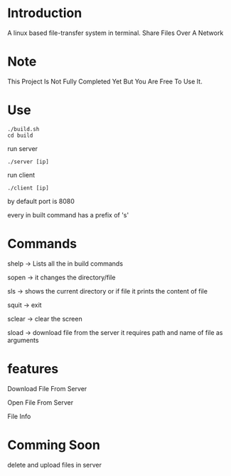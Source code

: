 # Introduction
A linux based file-transfer system in terminal. 
Share Files Over A Network 


# Note
This Project Is Not Fully Completed Yet But You Are Free To Use It.


# Use

```
./build.sh
cd build
```
run server 

```./server [ip] ```

run client

```./client [ip]```

by default port is 8080 

every in built command has a prefix of 's'

# Commands

shelp -> Lists all the in build commands 

sopen -> it changes the directory/file

sls -> shows the current directory or if file it prints the content of file

squit -> exit 

sclear -> clear the screen 

sload -> download file from the server it requires path and name of file as  arguments


# features
Download File From Server 

Open File From Server 

File Info 


# Comming Soon 

delete and upload files in server
